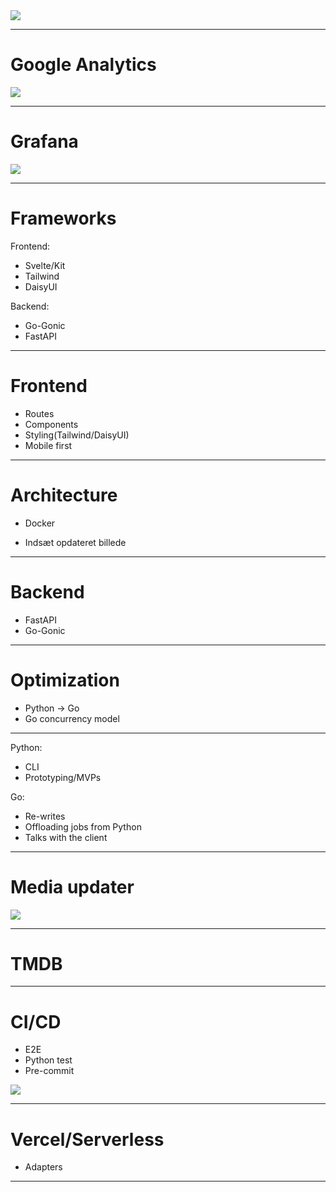 
<img src="static/light-logo.svg">

---

# Google Analytics

<img src="static/google-analytics.png">

---

# Grafana

<img src="static/grafana.png">

---

# Frameworks

Frontend:
- Svelte/Kit
- Tailwind
- DaisyUI

Backend:
- Go-Gonic
- FastAPI

---

# Frontend

- Routes
- Components
- Styling(Tailwind/DaisyUI)
- Mobile first

---


# Architecture

- Docker

- Indsæt opdateret billede

---

# Backend

- FastAPI
- Go-Gonic

---

# Optimization

- Python -> Go
- Go concurrency model

---

Python:
- CLI
- Prototyping/MVPs

Go:
- Re-writes
- Offloading jobs from Python
- Talks with the client

---

# Media updater

<img src="static/offloaded-job.png">

---

# TMDB

---

# CI/CD

- E2E
- Python test
- Pre-commit
<img src="static/github-ci-cd.png">

---

# Vercel/Serverless

- Adapters

---

